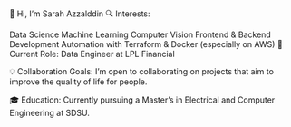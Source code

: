 👋 Hi, I’m Sarah Azzalddin
🔍 Interests:

Data Science
Machine Learning
Computer Vision
Frontend & Backend Development
Automation with Terraform & Docker (especially on AWS)
🌱 Current Role: Data Engineer at LPL Financial

💡 Collaboration Goals: I’m open to collaborating on projects that aim to improve the quality of life for people.

🎓 Education: Currently pursuing a Master’s in Electrical and Computer Engineering at SDSU.

